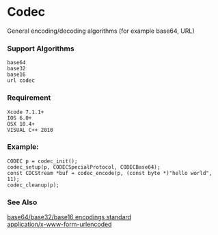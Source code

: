 Codec
==========
General encoding/decoding algorithms (for example base64, URL)

### Support Algorithms
    base64
    base32
    base16
    url codec

### Requirement
	Xcode 7.1.1+
	IOS 6.0+
	OSX 10.4+
    VISUAL C++ 2010
    
### Example:
    CODEC p = codec_init();
    codec_setup(p, CODECSpecialProtocol, CODECBase64);
    const CDCStream *buf = codec_encode(p, (const byte *)"hello world", 11);
    codec_cleanup(p);

### See Also
[base64/base32/base16 encodings standard](http://www.ietf.org/rfc/rfc4648.txt)<br>
[application/x-www-form-urlencoded](http://www.w3.org/TR/html4/interact/forms.html#h-17.13.4.1) 
